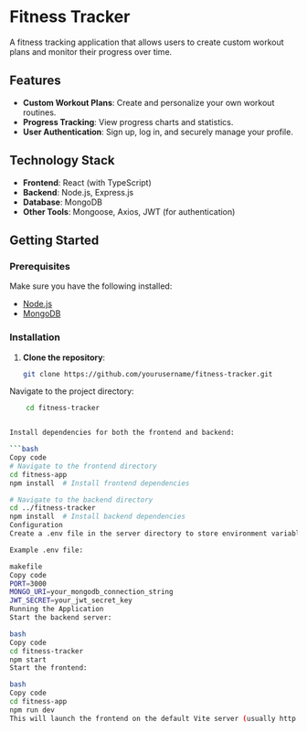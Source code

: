 # Fitness Tracker

A fitness tracking application that allows users to create custom workout plans and monitor their progress over time.

## Features

- **Custom Workout Plans**: Create and personalize your own workout routines.
- **Progress Tracking**: View progress charts and statistics.
- **User Authentication**: Sign up, log in, and securely manage your profile.

## Technology Stack

- **Frontend**: React (with TypeScript)
- **Backend**: Node.js, Express.js
- **Database**: MongoDB
- **Other Tools**: Mongoose, Axios, JWT (for authentication)

## Getting Started

### Prerequisites

Make sure you have the following installed:

- [Node.js](https://nodejs.org/)
- [MongoDB](https://www.mongodb.com/)

### Installation

1. **Clone the repository**:

   ```bash
   git clone https://github.com/yourusername/fitness-tracker.git
Navigate to the project directory:

```bash
    cd fitness-tracker


Install dependencies for both the frontend and backend:

```bash
Copy code
# Navigate to the frontend directory
cd fitness-app
npm install  # Install frontend dependencies

# Navigate to the backend directory
cd ../fitness-tracker
npm install  # Install backend dependencies
Configuration
Create a .env file in the server directory to store environment variables, including MongoDB URI and JWT secret.

Example .env file:

makefile
Copy code
PORT=3000
MONGO_URI=your_mongodb_connection_string
JWT_SECRET=your_jwt_secret_key
Running the Application
Start the backend server:

bash
Copy code
cd fitness-tracker
npm start
Start the frontend:

bash
Copy code
cd fitness-app
npm run dev
This will launch the frontend on the default Vite server (usually http://localhost:5173) and the backend on http://localhost:3000 (or the port specified in the .env file).